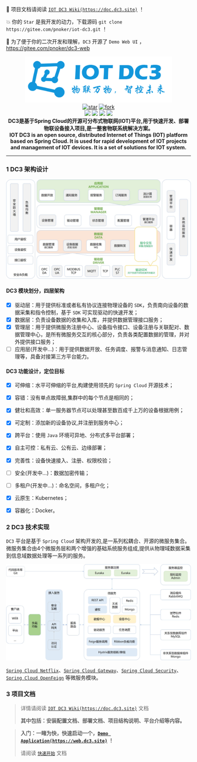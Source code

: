  :rocket: 项目文档请阅读 [`IOT DC3 Wiki(https://doc.dc3.site)`](https://doc.dc3.site) ！

 :boom:  你的 `Star` 是我开发的动力，下载源码 `git clone https://gitee.com/pnoker/iot-dc3.git` ！ 

 :seedling: 为了便于你的二次开发和理解，`DC3` 开源了 `Demo Web UI` ， https://gitee.com/pnoker/dc3-web

<p align="center">
	<img src="./docs/images/dc3/logo-blue.png" width="400"><br>
  <a href='https://gitee.com/pnoker/iot-dc3/stargazers'><img src='https://gitee.com/pnoker/iot-dc3/badge/star.svg?theme=gvp' alt='star'></img></a>
	<a href='https://gitee.com/pnoker/iot-dc3/members'><img src='https://gitee.com/pnoker/iot-dc3/badge/fork.svg?theme=gvp' alt='fork'></img></a>
	<br>
	<a><img src="https://img.shields.io/badge/JDK-1.8-green.svg"></a>
	<a><img src="https://img.shields.io/badge/Spring Boot-2.3.2.RELEASE-blue.svg"></a>
	<a><img src="https://img.shields.io/badge/Spring Cloud-Hoxton.SR8-blue.svg"></a>
	<a href="https://github.com/pnoker/iot-dc3/blob/master/LICENSE"><img src="https://img.shields.io/github/license/pnoker/iot-dc3.svg"></a>	
	<br><strong>DC3是基于Spring Cloud的开源可分布式物联网(IOT)平台,用于快速开发、部署物联设备接入项目,是一整套物联系统解决方案。<br>IOT DC3 is an open source, distributed Internet of Things (IOT) platform based on Spring Cloud. It is used for rapid development of IOT projects and management of IOT devices. It is a set of solutions for IOT system.</strong>
</p>



------


### 1 DC3 架构设计

 ![iot-dc3-architecture](./docs/images/dc3/architecture1.jpg)

#### DC3 模块划分，四层架构

 * [x] 驱动层：用于提供标准或者私有协议连接物理设备的 `SDK`，负责南向设备的数据采集和指令控制，基于 `SDK` 可实现驱动的快速开发；
 * [x] 数据层：负责设备数据的收集和入库，并提供数据管理接口服务；
 * [x] 管理层：用于提供微服务注册中心、设备指令接口、设备注册与关联配对、数据管理中心，是所有微服务交互的核心部分，负责各类配置数据的管理，并对外提供接口服务；
 * [ ] 应用层(开发中...)：用于提供数据开放、任务调度、报警与消息通知、日志管理等，具备对接第三方平台能力。

#### DC3 功能设计，定位目标

 * [x] 可伸缩：水平可伸缩的平台,构建使用领先的 `Spring Cloud` 开源技术；
 * [x] 容错：没有单点故障弱,集群中的每个节点是相同的；
 * [x] 健壮和高效：单一服务器节点可以处理甚至数百成千上万的设备根据用例；
 * [x] 可定制：添加新的设备协议,并注册到服务中心；
 * [x] 跨平台：使用 `Java` 环境可异地、分布式多平台部署；
 * [x] 自主可控：私有云、公有云、边缘部署；
 * [X] 完善性：设备快速接入、注册、权限校验；
 * [ ] 安全(开发中...)：数据加密传输；
 * [ ] 多租户(开发中...)：命名空间，多租户化；
 * [X] 云原生：Kubernetes；
 * [x] 容器化：Docker。



### 2 DC3 技术实现 

`DC3` 平台是基于 `Spring Cloud` 架构开发的,是一系列松耦合、开源的微服务集合。
微服务集合由4个微服务层和两个增强的基础系统服务组成,提供从物理域数据采集到信息域数据处理等一系列的服务。

![iot-dc3-architecture](./docs/images/dc3/architecture2.jpg)

[`Spring Cloud Netflix`](https://cloud.spring.io/spring-cloud-netflix)、[`Spring Cloud Gateway`](https://cloud.spring.io/spring-cloud-gateway)、[`Spring Cloud Security`](https://cloud.spring.io/spring-cloud-security)、[`Spring Cloud OpenFeign`](https://cloud.spring.io/spring-cloud-openfeign) 等微服务模块。



### 3 项目文档

> 详情请阅读 [`IOT DC3 Wiki(https://doc.dc3.site)`](https://doc.dc3.site) 文档
>
> **其中包括：安装配置文档、部署文档、项目结构说明、平台介绍等内容。**

> **入门：一睹为快，快速启动一个，[`Demo Application(https://web.dc3.site)`](https://doc.dc3.site) ！**
>
> 请阅读 [`快速开始`](https://doc.dc3.site/#/quick-start?id=%e4%b8%80%e7%9d%b9%e4%b8%ba%e5%bf%ab) 文档